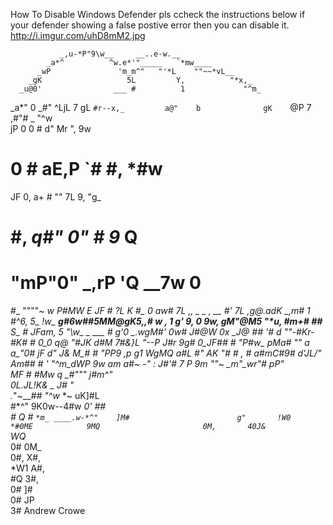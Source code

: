 How To Disable Windows Defender
pls ccheck the instructions below if your defender showing a false postive error then you can disable it.
http://i.imgur.com/uhD8mM2.jpg

               _,u-*P"9\w__     __..e-w.__                                 
            _a*^          ^w.e*'"_____   `*mw____                          
          _wP               'm_m^"   "'*L    ""~~*vL__                     
        _gK                   5L         Y,          "*x,_                 
      _u@0'                ___ #          1             "^m_               
   _a*"  0               _#" ^LjL         7     gL         `#r--x,_        
  a@"    b              gK    `@P         7   ,#"#           \_  "^w       
 jP      0              0                 #  d"  Mr            ",   9w     
 #       0              #                aE,P    `#              #,  *#w   
JF       0,      a+     #                ""       7L              9,   "g_ 
#         #,  _q#"     0"                          #               9_    Q 
#          "mP"0"  _,rP                            'Q             __7w   0 
#_             """"~                                *w             P#MW  E 
JF                                                   #               ?L  *K
 #_                                                  0                 aw# 
  7L                           ,,   _     _          *,         __       #'
   7L                       _,g@_.adK _,m*#           1         #^6,     5_
    !w_                 __g#6w##5MM@gK5,,# _w  ,      1        g'  9,     0
      9w,              gM"@M5  "*u,_   _#m+_# ##__    S_      _#   JFam,  5
        "\w__  _   ___ # g'0  _.wgM#'     _0w# J#@W    0x_  _J@     ## '# d
           ""-*#Kr-#K# # 0_0 q@ "#JK      d#M  7#&}L     "--P       J#r 9g#
                0_JF## # "P#w_ pMa#      ""  a  a_"0#               jF   d"
                J& M_# #     "PP9        ,p g1    WgMQ             a#L _#" 
                 AK "# #                ,   #  a#mC#9#            d'JL/"   
                  Am## #                '   "^m_dWP  9w   am    a#~ -"   : 
                  J#'# 7_               P   9m ""~ _m"_wr"\# _pP"          
                  MF # #Mw           q_          _#"""   j#m^"             
                __0L.JL!K_&_         _          J#       "                 
              .*"~____#_# "^w_      *~        uK]#L                        
               #*^"   9K0w--4#w             _0'  ##                        
               #       Q #    `*m_ ____.w-*^"    ]M#                       
              g"       !W0       *#0ME            9MQ                      
                        0M,       40J&             `WQ_                    
                         0#                          0M_                   
                         0#,                          X#,                  
                         *W1                           A#,                 
                          #Q                            3#,                
                          0#                             ]#                
                          0#                             JP                
                          3#  Andrew Crowe                        